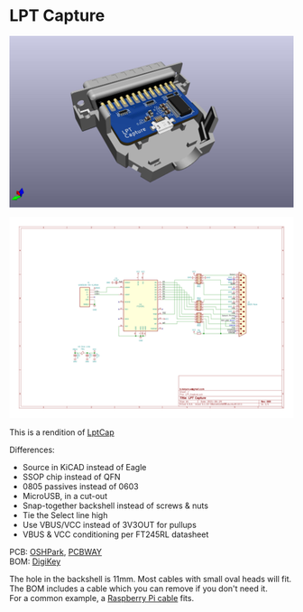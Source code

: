 # LPT Capture

![](LPT_Capture.jpg)

![](LPT_Capture.svg)

This is a rendition of [LptCap](https://www-user.tu-chemnitz.de/~heha/basteln/PC/LptCap/index.en.htm)

Differences:  
* Source in KiCAD instead of Eagle
* SSOP chip instead of QFN
* 0805 passives instead of 0603
* MicroUSB, in a cut-out
* Snap-together backshell instead of screws & nuts
* Tie the Select line high
* Use VBUS/VCC instead of 3V3OUT for pullups
* VBUS & VCC conditioning per FT245RL datasheet

PCB: [OSHPark](https://oshpark.com/shared_projects/zoZQ42jd), [PCBWAY](https://www.pcbway.com/project/shareproject/LPT_Capture.html)  
BOM: [DigiKey](https://www.digikey.com/short/33jw5t4p)

The hole in the backshell is 11mm. Most cables with small oval heads will fit.  
The BOM includes a cable which you can remove if you don't need it.  
For a common example, a [Raspberry Pi cable](https://thepihut.com/collections/raspberry-pi-cables/products/raspberry-pi-micro-usb-cable) fits.

